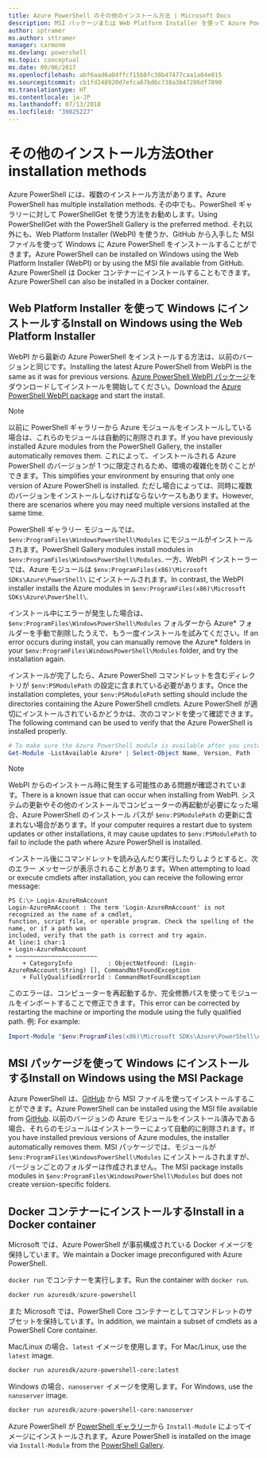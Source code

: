 ```yaml
---
title: Azure PowerShell のその他のインストール方法 | Microsoft Docs
description: MSI パッケージまたは Web Platform Installer を使って Azure PowerShell をインストールする方法について説明します。
author: sptramer
ms.author: sttramer
manager: carmonm
ms.devlang: powershell
ms.topic: conceptual
ms.date: 09/06/2017
ms.openlocfilehash: abf6aad6a04ffcf15b8fc38b47477caa1a04e015
ms.sourcegitcommit: cb1fd248920d7efca67bd6c738a3b47206df7890
ms.translationtype: HT
ms.contentlocale: ja-JP
ms.lasthandoff: 07/13/2018
ms.locfileid: "39025227"
---
```

# <a name="other-installation-methods"></a><span data-ttu-id="ccbbf-103">その他のインストール方法</span><span class="sxs-lookup"><span data-stu-id="ccbbf-103">Other installation methods</span></span>

<span data-ttu-id="ccbbf-104">Azure PowerShell には、複数のインストール方法があります。</span><span class="sxs-lookup"><span data-stu-id="ccbbf-104">Azure PowerShell has multiple installation methods.</span></span> <span data-ttu-id="ccbbf-105">その中でも、PowerShell ギャラリーに対して PowerShellGet を使う方法をお勧めします。</span><span class="sxs-lookup"><span data-stu-id="ccbbf-105">Using PowerShellGet with the PowerShell Gallery is the preferred method.</span></span> <span data-ttu-id="ccbbf-106">それ以外にも、Web Platform Installer (WebPI) を使うか、GitHub から入手した MSI ファイルを使って Windows に Azure PowerShell をインストールすることができます。</span><span class="sxs-lookup"><span data-stu-id="ccbbf-106">Azure PowerShell can be installed on Windows using the Web Platform Installer (WebPI) or by using the MSI file available from GitHub.</span></span> <span data-ttu-id="ccbbf-107">Azure PowerShell は Docker コンテナーにインストールすることもできます。</span><span class="sxs-lookup"><span data-stu-id="ccbbf-107">Azure PowerShell can also be installed in a Docker container.</span></span>

## <a name="install-on-windows-using-the-web-platform-installer"></a><span data-ttu-id="ccbbf-108">Web Platform Installer を使って Windows にインストールする</span><span class="sxs-lookup"><span data-stu-id="ccbbf-108">Install on Windows using the Web Platform Installer</span></span>

<span data-ttu-id="ccbbf-109">WebPI から最新の Azure PowerShell をインストールする方法は、以前のバージョンと同じです。</span><span class="sxs-lookup"><span data-stu-id="ccbbf-109">Installing the latest Azure PowerShell from WebPI is the same as it was for previous versions.</span></span>
<span data-ttu-id="ccbbf-110">[Azure PowerShell WebPI パッケージ](http://aka.ms/webpi-azps)をダウンロードしてインストールを開始してください。</span><span class="sxs-lookup"><span data-stu-id="ccbbf-110">Download the [Azure PowerShell WebPI package](http://aka.ms/webpi-azps) and start the install.</span></span>

> [!NOTE]
> <span data-ttu-id="ccbbf-111">以前に PowerShell ギャラリーから Azure モジュールをインストールしている場合は、これらのモジュールは自動的に削除されます。</span><span class="sxs-lookup"><span data-stu-id="ccbbf-111">If you have previously installed Azure modules from the PowerShell Gallery, the installer automatically removes them.</span></span> <span data-ttu-id="ccbbf-112">これによって、インストールされる Azure PowerShell のバージョンが 1 つに限定されるため、環境の複雑化を防ぐことができます。</span><span class="sxs-lookup"><span data-stu-id="ccbbf-112">This simplifies your environment by ensuring that only one version of Azure PowerShell is installed.</span></span> <span data-ttu-id="ccbbf-113">ただし場合によっては、同時に複数のバージョンをインストールしなければならないケースもあります。</span><span class="sxs-lookup"><span data-stu-id="ccbbf-113">However, there are scenarios where you may need multiple versions installed at the same time.</span></span>
>
> <span data-ttu-id="ccbbf-114">PowerShell ギャラリー モジュールでは、`$env:ProgramFiles\WindowsPowerShell\Modules` にモジュールがインストールされます。</span><span class="sxs-lookup"><span data-stu-id="ccbbf-114">PowerShell Gallery modules install modules in `$env:ProgramFiles\WindowsPowerShell\Modules`.</span></span> <span data-ttu-id="ccbbf-115">一方、WebPI インストーラーでは、Azure モジュールは `$env:ProgramFiles(x86)\Microsoft SDKs\Azure\PowerShell\` にインストールされます。</span><span class="sxs-lookup"><span data-stu-id="ccbbf-115">In contrast, the WebPI installer installs the Azure modules in `$env:ProgramFiles(x86)\Microsoft SDKs\Azure\PowerShell\`.</span></span>
>
> <span data-ttu-id="ccbbf-116">インストール中にエラーが発生した場合は、`$env:ProgramFiles\WindowsPowerShell\Modules` フォルダーから Azure\* フォルダーを手動で削除したうえで、もう一度インストールを試みてください。</span><span class="sxs-lookup"><span data-stu-id="ccbbf-116">If an error occurs during install, you can manually remove the Azure\* folders in your `$env:ProgramFiles\WindowsPowerShell\Modules` folder, and try the installation again.</span></span>

<span data-ttu-id="ccbbf-117">インストールが完了したら、Azure PowerShell コマンドレットを含むディレクトリが `$env:PSModulePath` の設定に含まれている必要があります。</span><span class="sxs-lookup"><span data-stu-id="ccbbf-117">Once the installation completes, your `$env:PSModulePath` setting should include the directories containing the Azure PowerShell cmdlets.</span></span> <span data-ttu-id="ccbbf-118">Azure PowerShell が適切にインストールされているかどうかは、次のコマンドを使って確認できます。</span><span class="sxs-lookup"><span data-stu-id="ccbbf-118">The following command can be used to verify that the Azure PowerShell is installed properly.</span></span>

```powershell
# To make sure the Azure PowerShell module is available after you install
Get-Module -ListAvailable Azure* | Select-Object Name, Version, Path
```

> [!NOTE]
> <span data-ttu-id="ccbbf-119">WebPI からのインストール時に発生する可能性のある問題が確認されています。</span><span class="sxs-lookup"><span data-stu-id="ccbbf-119">There is a known issue that can occur when installing from WebPI.</span></span> <span data-ttu-id="ccbbf-120">システムの更新やその他のインストールでコンピューターの再起動が必要になった場合、Azure PowerShell のインストール パスが `$env:PSModulePath` の更新に含まれない場合があります。</span><span class="sxs-lookup"><span data-stu-id="ccbbf-120">If your computer requires a restart due to system updates or other installations, it may cause updates to `$env:PSModulePath` to fail to include the path where Azure PowerShell is installed.</span></span>

<span data-ttu-id="ccbbf-121">インストール後にコマンドレットを読み込んだり実行したりしようとすると、次のエラー メッセージが表示されることがあります。</span><span class="sxs-lookup"><span data-stu-id="ccbbf-121">When attempting to load or execute cmdlets after installation, you can receive the following error message:</span></span>

```output
PS C:\> Login-AzureRmAccount
Login-AzureRmAccount : The term 'Login-AzureRmAccount' is not recognized as the name of a cmdlet,
function, script file, or operable program. Check the spelling of the name, or if a path was
included, verify that the path is correct and try again.
At line:1 char:1
+ Login-AzureRmAccount
+ ~~~~~~~~~~~~~~~~~~~~~~~
    + CategoryInfo          : ObjectNotFound: (Login-AzureRmAccount:String) [], CommandNotFoundException
    + FullyQualifiedErrorId : CommandNotFoundException
```

<span data-ttu-id="ccbbf-122">このエラーは、コンピューターを再起動するか、完全修飾パスを使ってモジュールをインポートすることで修正できます。</span><span class="sxs-lookup"><span data-stu-id="ccbbf-122">This error can be corrected by restarting the machine or importing the module using the fully qualified path.</span></span> <span data-ttu-id="ccbbf-123">例: </span><span class="sxs-lookup"><span data-stu-id="ccbbf-123">For example:</span></span>

```powershell
Import-Module "$env:ProgramFiles(x86)\Microsoft SDKs\Azure\PowerShell\AzureRM.psd1"
```

## <a name="install-on-windows-using-the-msi-package"></a><span data-ttu-id="ccbbf-124">MSI パッケージを使って Windows にインストールする</span><span class="sxs-lookup"><span data-stu-id="ccbbf-124">Install on Windows using the MSI Package</span></span>

<span data-ttu-id="ccbbf-125">Azure PowerShell は、[GitHub](https://github.com/Azure/azure-powershell/releases/latest) から MSI ファイルを使ってインストールすることができます。</span><span class="sxs-lookup"><span data-stu-id="ccbbf-125">Azure PowerShell can be installed using the MSI file available from [GitHub](https://github.com/Azure/azure-powershell/releases/latest).</span></span> <span data-ttu-id="ccbbf-126">以前のバージョンの Azure モジュールをインストール済みである場合、それらのモジュールはインストーラーによって自動的に削除されます。</span><span class="sxs-lookup"><span data-stu-id="ccbbf-126">If you have installed previous versions of Azure modules, the installer automatically removes them.</span></span> <span data-ttu-id="ccbbf-127">MSI パッケージでは、モジュールが `$env:ProgramFiles\WindowsPowerShell\Modules` にインストールされますが、バージョンごとのフォルダーは作成されません。</span><span class="sxs-lookup"><span data-stu-id="ccbbf-127">The MSI package installs modules in `$env:ProgramFiles\WindowsPowerShell\Modules` but does not create version-specific folders.</span></span>

## <a name="install-in-a-docker-container"></a><span data-ttu-id="ccbbf-128">Docker コンテナーにインストールする</span><span class="sxs-lookup"><span data-stu-id="ccbbf-128">Install in a Docker container</span></span>

<span data-ttu-id="ccbbf-129">Microsoft では、Azure PowerShell が事前構成されている Docker イメージを保持しています。</span><span class="sxs-lookup"><span data-stu-id="ccbbf-129">We maintain a Docker image preconfigured with Azure PowerShell.</span></span>

<span data-ttu-id="ccbbf-130">`docker run` でコンテナーを実行します。</span><span class="sxs-lookup"><span data-stu-id="ccbbf-130">Run the container with `docker run`.</span></span>

```powershell
docker run azuresdk/azure-powershell
```

<span data-ttu-id="ccbbf-131">また Microsoft では、PowerShell Core コンテナーとしてコマンドレットのサブセットを保持しています。</span><span class="sxs-lookup"><span data-stu-id="ccbbf-131">In addition, we maintain a subset of cmdlets as a PowerShell Core container.</span></span>

<span data-ttu-id="ccbbf-132">Mac/Linux の場合、`latest` イメージを使用します。</span><span class="sxs-lookup"><span data-stu-id="ccbbf-132">For Mac/Linux, use the `latest` image.</span></span>

```bash
docker run azuresdk/azure-powershell-core:latest
```

<span data-ttu-id="ccbbf-133">Windows の場合、`nanoserver` イメージを使用します。</span><span class="sxs-lookup"><span data-stu-id="ccbbf-133">For Windows, use the `nanoserver` image.</span></span>

```powershell
docker run azuresdk/azure-powershell-core:nanoserver
```

<span data-ttu-id="ccbbf-134">Azure PowerShell が [PowerShell ギャラリー](https://www.powershellgallery.com/)から `Install-Module` によってイメージにインストールされます。</span><span class="sxs-lookup"><span data-stu-id="ccbbf-134">Azure PowerShell is installed on the image via `Install-Module` from the [PowerShell Gallery](https://www.powershellgallery.com/).</span></span>